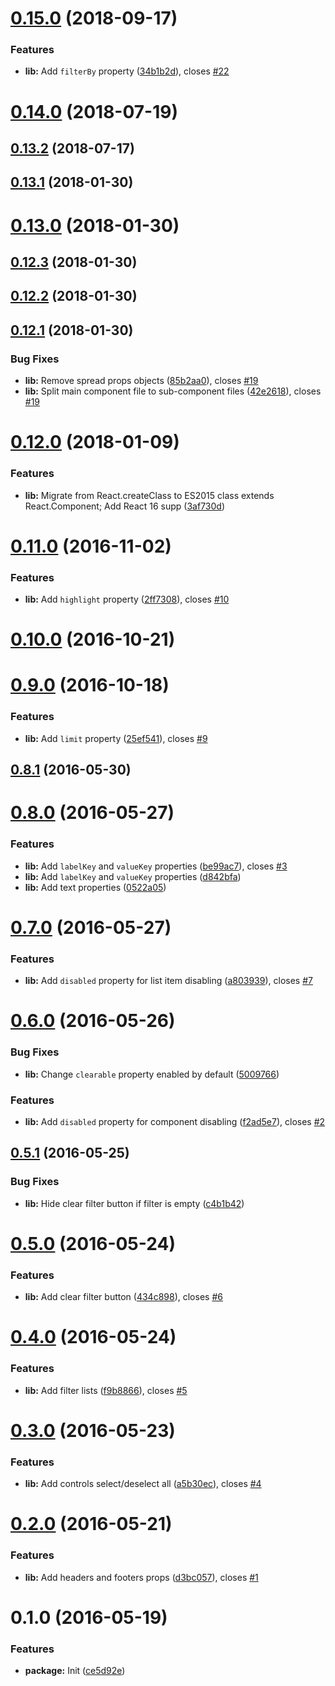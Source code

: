<a name="0.15.0"></a>
# [0.15.0](https://github.com/VovanR/react-multiselect-two-sides/compare/v0.14.0...v0.15.0) (2018-09-17)


### Features

* **lib:** Add `filterBy` property ([34b1b2d](https://github.com/VovanR/react-multiselect-two-sides/commit/34b1b2d)), closes [#22](https://github.com/VovanR/react-multiselect-two-sides/issues/22)



<a name="0.14.0"></a>
# [0.14.0](https://github.com/VovanR/react-multiselect-two-sides/compare/v0.13.2...v0.14.0) (2018-07-19)



<a name="0.13.2"></a>
## [0.13.2](https://github.com/VovanR/react-multiselect-two-sides/compare/v0.13.1...v0.13.2) (2018-07-17)



<a name="0.13.1"></a>
## [0.13.1](https://github.com/VovanR/react-multiselect-two-sides/compare/v0.13.0...v0.13.1) (2018-01-30)



<a name="0.13.0"></a>
# [0.13.0](https://github.com/VovanR/react-multiselect-two-sides/compare/v0.12.3...v0.13.0) (2018-01-30)



<a name="0.12.3"></a>
## [0.12.3](https://github.com/VovanR/react-multiselect-two-sides/compare/v0.12.2...v0.12.3) (2018-01-30)



<a name="0.12.2"></a>
## [0.12.2](https://github.com/VovanR/react-multiselect-two-sides/compare/v0.12.1...v0.12.2) (2018-01-30)



<a name="0.12.1"></a>
## [0.12.1](https://github.com/VovanR/react-multiselect-two-sides/compare/v0.12.0...v0.12.1) (2018-01-30)


### Bug Fixes

* **lib:** Remove spread props objects ([85b2aa0](https://github.com/VovanR/react-multiselect-two-sides/commit/85b2aa0)), closes [#19](https://github.com/VovanR/react-multiselect-two-sides/issues/19)
* **lib:** Split main component file to sub-component files ([42e2618](https://github.com/VovanR/react-multiselect-two-sides/commit/42e2618)), closes [#19](https://github.com/VovanR/react-multiselect-two-sides/issues/19)



<a name="0.12.0"></a>
# [0.12.0](https://github.com/VovanR/react-multiselect-two-sides/compare/v0.11.0...v0.12.0) (2018-01-09)


### Features

* **lib:** Migrate from React.createClass to ES2015 class extends React.Component; Add React 16 supp ([3af730d](https://github.com/VovanR/react-multiselect-two-sides/commit/3af730d))



<a name="0.11.0"></a>
# [0.11.0](https://github.com/vovanr/react-multiselect-two-sides/compare/v0.10.0...v0.11.0) (2016-11-02)


### Features

* **lib:** Add `highlight` property ([2ff7308](https://github.com/vovanr/react-multiselect-two-sides/commit/2ff7308)), closes [#10](https://github.com/vovanr/react-multiselect-two-sides/issues/10)



<a name="0.10.0"></a>
# [0.10.0](https://github.com/vovanr/react-multiselect-two-sides/compare/v0.9.0...v0.10.0) (2016-10-21)



<a name="0.9.0"></a>
# [0.9.0](https://github.com/vovanr/react-multiselect-two-sides/compare/v0.8.1...v0.9.0) (2016-10-18)


### Features

* **lib:** Add `limit` property ([25ef541](https://github.com/vovanr/react-multiselect-two-sides/commit/25ef541)), closes [#9](https://github.com/vovanr/react-multiselect-two-sides/issues/9)



<a name="0.8.1"></a>
## [0.8.1](https://github.com/vovanr/react-multiselect-two-sides/compare/v0.8.0...v0.8.1) (2016-05-30)



<a name="0.8.0"></a>
# [0.8.0](https://github.com/vovanr/react-multiselect-two-sides/compare/v0.7.0...v0.8.0) (2016-05-27)


### Features

* **lib:** Add `labelKey` and `valueKey` properties ([be99ac7](https://github.com/vovanr/react-multiselect-two-sides/commit/be99ac7)), closes [#3](https://github.com/vovanr/react-multiselect-two-sides/issues/3)
* **lib:** Add `labelKey` and `valueKey` properties ([d842bfa](https://github.com/vovanr/react-multiselect-two-sides/commit/d842bfa))
* **lib:** Add text properties ([0522a05](https://github.com/vovanr/react-multiselect-two-sides/commit/0522a05))



<a name="0.7.0"></a>
# [0.7.0](https://github.com/vovanr/react-multiselect-two-sides/compare/v0.6.0...v0.7.0) (2016-05-27)


### Features

* **lib:** Add `disabled` property for list item disabling ([a803939](https://github.com/vovanr/react-multiselect-two-sides/commit/a803939)), closes [#7](https://github.com/vovanr/react-multiselect-two-sides/issues/7)



<a name="0.6.0"></a>
# [0.6.0](https://github.com/vovanr/react-multiselect-two-sides/compare/v0.5.1...v0.6.0) (2016-05-26)


### Bug Fixes

* **lib:** Change `clearable` property enabled by default ([5009766](https://github.com/vovanr/react-multiselect-two-sides/commit/5009766))


### Features

* **lib:** Add `disabled` property for component disabling ([f2ad5e7](https://github.com/vovanr/react-multiselect-two-sides/commit/f2ad5e7)), closes [#2](https://github.com/vovanr/react-multiselect-two-sides/issues/2)



<a name="0.5.1"></a>
## [0.5.1](https://github.com/vovanr/react-multiselect-two-sides/compare/v0.5.0...v0.5.1) (2016-05-25)


### Bug Fixes

* **lib:** Hide clear filter button if filter is empty ([c4b1b42](https://github.com/vovanr/react-multiselect-two-sides/commit/c4b1b42))



<a name="0.5.0"></a>
# [0.5.0](https://github.com/vovanr/react-multiselect-two-sides/compare/v0.4.0...v0.5.0) (2016-05-24)


### Features

* **lib:** Add clear filter button ([434c898](https://github.com/vovanr/react-multiselect-two-sides/commit/434c898)), closes [#6](https://github.com/vovanr/react-multiselect-two-sides/issues/6)



<a name="0.4.0"></a>
# [0.4.0](https://github.com/vovanr/react-multiselect-two-sides/compare/v0.3.0...v0.4.0) (2016-05-24)


### Features

* **lib:** Add filter lists ([f9b8866](https://github.com/vovanr/react-multiselect-two-sides/commit/f9b8866)), closes [#5](https://github.com/vovanr/react-multiselect-two-sides/issues/5)



<a name="0.3.0"></a>
# [0.3.0](https://github.com/vovanr/react-multiselect-two-sides/compare/v0.2.0...v0.3.0) (2016-05-23)


### Features

* **lib:** Add controls select/deselect all ([a5b30ec](https://github.com/vovanr/react-multiselect-two-sides/commit/a5b30ec)), closes [#4](https://github.com/vovanr/react-multiselect-two-sides/issues/4)



<a name="0.2.0"></a>
# [0.2.0](https://github.com/vovanr/react-multiselect-two-sides/compare/v0.1.0...v0.2.0) (2016-05-21)


### Features

* **lib:** Add headers and footers props ([d3bc057](https://github.com/vovanr/react-multiselect-two-sides/commit/d3bc057)), closes [#1](https://github.com/vovanr/react-multiselect-two-sides/issues/1)



<a name="0.1.0"></a>
# 0.1.0 (2016-05-19)


### Features

* **package:** Init ([ce5d92e](https://github.com/vovanr/react-multiselect-two-sides/commit/ce5d92e))



